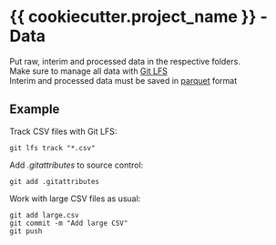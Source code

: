 # {{ cookiecutter.project_name }} - Data
Put raw, interim and processed data in the respective folders.  
Make sure to manage all data with [Git LFS](https://git-lfs.github.com/)  
Interim and processed data must be saved in [parquet](https://parquet.apache.org/documentation/latest/) format

## Example
Track CSV files with Git LFS:

    git lfs track "*.csv"
Add *.gitattributes* to source control:

    git add .gitattributes
Work with large CSV files as usual:

    git add large.csv
    git commit -m "Add large CSV"
    git push
